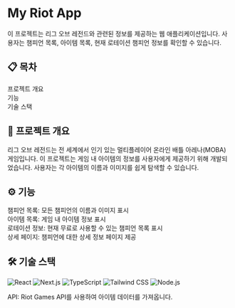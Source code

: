# My Riot App
이 프로젝트는 리그 오브 레전드와 관련된 정보를 제공하는 웹 애플리케이션입니다. 사용자는 챔피언 목록, 아이템 목록, 현재 로테이션 챔피언 정보를 확인할 수 있습니다.

## 📋 목차
프로젝트 개요  
기능  
기술 스택  

## 📖 프로젝트 개요
리그 오브 레전드는 전 세계에서 인기 있는 멀티플레이어 온라인 배틀 아레나(MOBA) 게임입니다. 이 프로젝트는 게임 내 아이템의 정보를 사용자에게 제공하기 위해 개발되었습니다. 사용자는 각 아이템의 이름과 이미지를 쉽게 탐색할 수 있습니다.

## ⚙️ 기능
챔피언 목록: 모든 챔피언의 이름과 이미지 표시  
아이템 목록: 게임 내 아이템 정보 표시  
로테이션 정보: 현재 무료로 사용할 수 있는 챔피언 목록 표시  
상세 페이지: 챔피언에 대한 상세 정보 페이지 제공  

## 🛠️ 기술 스택

![React](https://img.shields.io/badge/-React-61DAFB?style=flat-square&logo=react&logoColor=ffffff)
![Next.js](https://img.shields.io/badge/-Next.js-000000?style=flat-square&logo=next.js&logoColor=ffffff)
![TypeScript](https://img.shields.io/badge/-TypeScript-007ACC?style=flat-square&logo=typescript&logoColor=ffffff)
![Tailwind CSS](https://img.shields.io/badge/-Tailwind%20CSS-06B6D4?style=flat-square&logo=tailwind-css&logoColor=ffffff)
![Node.js](https://img.shields.io/badge/-Node.js-339933?style=flat-square&logo=node.js&logoColor=ffffff)

API: Riot Games API를 사용하여 아이템 데이터를 가져옵니다.
